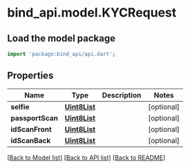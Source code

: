 # bind_api.model.KYCRequest

## Load the model package
```dart
import 'package:bind_api/api.dart';
```

## Properties
Name | Type | Description | Notes
------------ | ------------- | ------------- | -------------
**selfie** | [**Uint8List**](Uint8List.md) |  | [optional] 
**passportScan** | [**Uint8List**](Uint8List.md) |  | [optional] 
**idScanFront** | [**Uint8List**](Uint8List.md) |  | [optional] 
**idScanBack** | [**Uint8List**](Uint8List.md) |  | [optional] 

[[Back to Model list]](../README.md#documentation-for-models) [[Back to API list]](../README.md#documentation-for-api-endpoints) [[Back to README]](../README.md)


